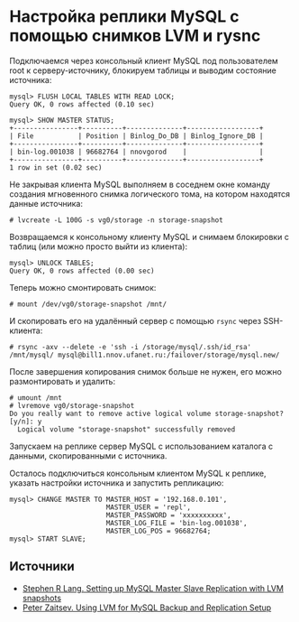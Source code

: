 Настройка реплики MySQL с помощью снимков LVM и rysnc
=====================================================

Подключаемся через консольный клиент MySQL под пользователем root к серверу-источнику, блокируем таблицы и выводим состояние источника:

    mysql> FLUSH LOCAL TABLES WITH READ LOCK;
    Query OK, 0 rows affected (0.10 sec)
    
    mysql> SHOW MASTER STATUS;
    +----------------+----------+--------------+------------------+
    | File           | Position | Binlog_Do_DB | Binlog_Ignore_DB |
    +----------------+----------+--------------+------------------+
    | bin-log.001038 | 96682764 | nnovgorod    |                  |
    +----------------+----------+--------------+------------------+
    1 row in set (0.02 sec)

Не закрывая клиента MySQL выполняем в соседнем окне команду создания мгновенного снимка логического тома, на котором находятся данные источника:

    # lvcreate -L 100G -s vg0/storage -n storage-snapshot

Возвращаемся к консольному клиенту MySQL и снимаем блокировки с таблиц (или можно просто выйти из клиента):

    mysql> UNLOCK TABLES;
    Query OK, 0 rows affected (0.00 sec)

Теперь можно смонтировать снимок:

    # mount /dev/vg0/storage-snapshot /mnt/

И скопировать его на удалённый сервер с помощью `rsync` через SSH-клиента:

    # rsync -axv --delete -e 'ssh -i /storage/mysql/.ssh/id_rsa' /mnt/mysql/ mysql@bill1.nnov.ufanet.ru:/failover/storage/mysql.new/

После завершения копирования снимок больше не нужен, его можно размонтировать и удалить:

    # umount /mnt
    # lvremove vg0/storage-snapshot
    Do you really want to remove active logical volume storage-snapshot? [y/n]: y
      Logical volume "storage-snapshot" successfully removed

Запускаем на реплике сервер MySQL с использованием каталога с данными, скопированными с источника.

Осталось подключиться консольным клиентом MySQL к реплике, указать настройки источника и запустить репликацию:

    mysql> CHANGE MASTER TO MASTER_HOST = '192.168.0.101',
                            MASTER_USER = 'repl',
                            MASTER_PASSWORD = 'xxxxxxxxxx',
                            MASTER_LOG_FILE = 'bin-log.001038',
                            MASTER_LOG_POS = 96682764;
    mysql> START SLAVE;

Источники
---------

* [Stephen R Lang. Setting up MySQL Master Slave Replication with LVM snapshots](https://www.stephenrlang.com/2016/08/setting-up-mysql-master-slave-replication-with-lvm-snapshot/)
* [Peter Zaitsev. Using LVM for MySQL Backup and Replication Setup](https://www.percona.com/blog/2006/08/21/using-lvm-for-mysql-backup-and-replication-setup/)
